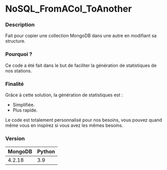 # NoSQL_FromACol_ToAnother
### Description
Fait pour copier une collection MongoDB dans une autre en modifiant sa structure.
### Pourquoi ?
Ce code a été fait dans le but de faciliter la génération de statistiques de nos stations.
### Finalité
Grâce à cette solution, la génération de statistiques est :
* Simplifiée.
* Plus rapide.

Le code est totalement personnalisé pour nos besoins, vous pouvez quand même vous en inspirez si vous avez les mêmes besoins.

### Version
| MongoDB | Python |
|---------|--------|
| 4.2.18 | 3.9 |

